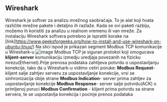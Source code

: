 ## Wireshark

Wireshark je softver za analizu mrežnog saobraćaja. To je alat koji hvata različite mrežne pakete i detaljno ih razlaže. Kada se ovi paketi razbiju, možemo ih koristiti za analizu u realnom vremenu ili van mreže.
Za instalaciju Wireshark softvera potrebno je ispratiti korake na [link]https://www.geeksforgeeks.org/how-to-install-and-use-wireshark-on-ubuntu-linux/)
Na slici ispod je prikazan segment Modbus TCP komunikacije u Wireshark-u
![image](https://user-images.githubusercontent.com/127748379/228205001-fe4d6c38-5da0-4afd-ad70-173287117f8c.png)
Modbus TCP je siguran protokol koji omogucava **klijent-server** komunikaciju izmedju uredjaja povezanih na fizicku mrezu(Ethernet).Prije prenosa podataka zahtijeva potvrdu o uspostavljanju konekcije, tako da u Wireshark-u vidimo cetiri poruke:
         **Modbus Request**- klijent salje zahtjev serveru za uspostavljanje konekcije, vrsi se sinhronizacija obije strane
         **Modbus Indication**- server prima zahtjev za uspostavljanje konekcije
         **Modbus Response**- server salje potvrdu(ACK) o primljenoj poruci 
         **Modbus Confirmation** - klijent prima potvrdu sa strane servera, te se uspostavlja konekcija i pocinje prenos podataka 

